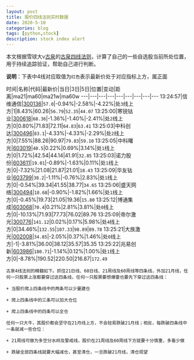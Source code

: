 ```yaml
---
layout: post
title: 股价四线法则实时数据
date: 2020-5-10
categories: blog
tags: [python,stock]
description: stock index alert
---
```



本文根据雪球大v[古泉](https://xueqiu.com/u/7148646888)的[古泉四线法则](https://xueqiu.com/7148646888/130498192)，计算了自己的一些自选股当前所处位置，用于持续追踪验证，帮助自己进行判断。

**说明**：下表中4线对应取值为`红色`表示最新价处于对应指标上方，属正面

时间|名称|代码|最新价|当日|3日|5日|位置|变动|距离|ma21|ma60|ma21w|ma60w
---|---|---|---|---|---|---|---|---
13:24:57|信维通信|[300136](https://xueqiu.com/S/SZ300136)|`57.0`|-0.94%|-2.58%|-4.22%|处`3`线上方|1|8.43%|60.26|`56.79`|`52.35`|`44.07`
13:25:00|寒锐钴业|[300618](https://xueqiu.com/S/SZ300618)|`68.36`|-1.36%|-1.40%|-2.41%|处`2`线上方|0|0.80%|71.83|72.11|`64.83`|`63.41`
13:25:03|中科创达|[300496](https://xueqiu.com/S/SZ300496)|`83.1`|-4.33%|-4.33%|-2.29%|处`2`线上方|0|7.55%|88.26|90.97|`79.83`|`59.10`
13:25:05|中科曙光|[603019](https://xueqiu.com/S/SH603019)|`40.5`|0.22%|0.69%|3.14%|处`1`线上方|0|1.72%|42.54|44.14|41.91|`32.85`
13:25:03|诺力股份|[603611](https://xueqiu.com/S/SH603611)|`19.01`|-0.89%|-1.63%|0.11%|处`1`线上方|0|-7.32%|21.08|21.87|21.01|`18.43`
13:25:09|华友钴业|[603799](https://xueqiu.com/S/SH603799)|`38.2`|-1.11%|-0.76%|2.83%|处`1`线上方|0|-0.54%|39.34|41.55|38.77|`34.65`
13:25:06|盛天网络|[300494](https://xueqiu.com/S/SZ300494)|`18.68`|-0.90%|-1.82%|1.66%|处`1`线上方|0|-0.45%|19.73|21.05|19.36|`15.80`
13:25:12|博通集成|[603068](https://xueqiu.com/S/SH603068)|`70.4`|0.21%|2.81%|3.81%|处`0`线上方|0|-10.13%|71.93|77.73|76.02|89.76
13:25:09|帝尔激光|[300776](https://xueqiu.com/S/SZ300776)|`141.12`|0.02%|0.17%|5.98%|处`4`线上方|0|34.46%|`132.55`|`107.33`|`98.89`|`89.78`
13:25:21|大族激光|[002008](https://xueqiu.com/S/SZ002008)|`34.85`|-2.05%|0.37%|1.46%|处`0`线上方|-1|-3.81%|36.00|38.12|35.57|35.35
13:25:22|兆易创新|[603986](https://xueqiu.com/S/SH603986)|`180.71`|-1.14%|0.12%|1.00%|处`1`线上方|0|-8.78%|190.52|220.50|216.87|`172.49`

```
古泉4线法则的精髓如下。抓住21日线、60日线、21周线及60周线等四条线，外加21月线，任何一只股票上涨都要穿过这四条线，任何一只股票要想爆雷也要先下穿过这四条线：

+ 当股价爬上四条线中的两条可以少量建仓

+ 爬上四条线中的三条可以加大仓位

+ 爬上四条线中的四条可以全仓

任何一只大牛，其股价都会坚守在21月线上方，不会轻易跌破21月线；相反，每跌破四条线中一条就减一些仓位：

+ 21周线可做为多空分水岭及警戒线，股价在21周线及60周线下方就要十分慎重，多看少做

+ 跌破全部四条线就要大幅减仓，甚至清仓，一旦跌破21月线，清仓观望
```